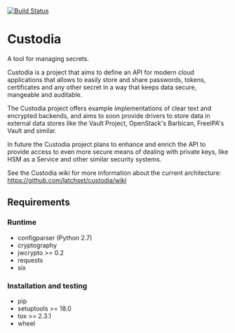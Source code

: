 [![Build Status](https://travis-ci.org/latchset/custodia.svg?branch=master)](https://travis-ci.org/latchset/custodia)

# Custodia

A tool for managing secrets.


Custodia is a project that aims to define an API for modern cloud applications
that allows to easily store and share passwords, tokens, certificates and any
other secret in a way that keeps data secure, mangeable and auditable.

The Custodia project offers example implementations of clear text and encrypted
backends, and aims to soon provide drivers to store data in external data
stores like the Vault Project, OpenStack's Barbican, FreeIPA's Vault and
similar.

In future the Custodia project plans to enhance and enrich the API to provide
access to even more secure means of dealing with private keys, like HSM as a
Service and other similar security systems.

See the Custodia wiki for more information about the current architecture:
https://github.com/latchset/custodia/wiki


## Requirements

### Runtime

* configparser (Python 2.7)
* cryptography
* jwcrypto >= 0.2
* requests
* six

### Installation and testing

* pip
* setuptools >= 18.0
* tox >= 2.3.1
* wheel

